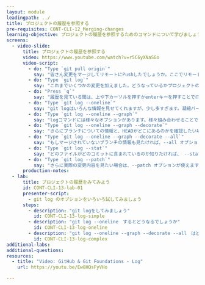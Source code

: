 ```yaml
---
layout: module
leadingpath: ../
title: プロジェクトの履歴を参照する
pre-requisites: CONT-CLI-12_Merging-changes
learning-objective: プロジェクトの履歴を参照するためのコマンドについて学びましょう
screens:
  - video-slide:
      title: プロジェクトの履歴を参照する
      video: https://www.youtube.com/watch?v=r5C6yXNaSGo
      video-script:
        - do: "Type `git pull origin`"
          say: "皆さん変更をマージしてリモートにPushしたでしょうか。ここでリモートの変更をローカルにPullしましょう。git pullを実行してください。"
        - do: "Type `git log`"
          say: "これまでいくつかの変更を加えました。どうなっているかプロジェクトの履歴をみてみましょう。git logが最も基本となるコマンドです。このコマンドで、ブランチに対して行われた変更履歴を降順で見ることができます。"
        - do: "Press `q`"
          say: "履歴を見ている間は、上や下カーソルを押すかenterキーを押すことでログエントリを見ることができます。qを押すと終了することができます。"
        - do: "Type `git log --oneline`"
          say: "git logはいろんな情報を見せてくれますが、少し多すぎます。凝縮バージョンを見たければ、 --oneline オプションを追加するといいです。"
        - do: "Type `git log --oneline --graph`"
          say: "logコマンドには様々なオプションがあります。様々組み合わせることでいろいろな見方をすることができます。例えば、--graphオプションを追加すると、ブランチやマージの履歴をASCIIグラフの形で見ることができます。"
        - do: "Type `git log --oneline --graph --decorate`"
          say: "さらにブランチについての情報と、HEADがどこにあるのかを確認したい場合は --decorate オプションを追加すればいいです。"
        - do: "Type `git log --oneline --graph --decorate --all`"
          say: "もしマージされていないブランチの情報も見たければ、--all オプションを追加するといいです。"
        - do: "Type `git log --stat`"
          say: "どのファイルがどのコミットに含まれているのか知りたければ、 --stat オプションが使えます。"
        - do: "Type `git log --patch`"
          say: "さらに実際の変更内容を見たい場合は、--patch オプションが使えます。"
      production-notes:
  - lab:
      title: プロジェクトの履歴をみてみよう
      id: CONT-CLI-13-lab-01
      presenter-script:
        - git log のオプションをいろいろ試してみましょう
      steps:
        - description: "git logをしてみましょう"
          id: CONT-CLI-13-log-simple
        - description: "git log --oneline　するとどうなるでしょうか"
          id: CONT-CLI-13-log-oneline
        - description: "git log --oneline --graph --decorate --all　はどうでしょうか"
          id: CONT-CLI-13-log-complex
additional-labs:
additional-questions:
resources:
  - title: "Video: GitHub & Git Foundations - Log"
    url: https://youtu.be/Ew8HQsFyVHo

---
```

